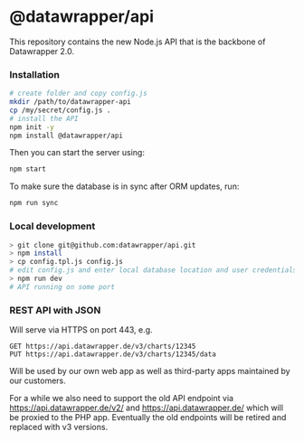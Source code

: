 # @datawrapper/api

This repository contains the new Node.js API that is the backbone of Datawrapper 2.0.

### Installation

```sh
# create folder and copy config.js
mkdir /path/to/datawrapper-api
cp /my/secret/config.js .
# install the API
npm init -y
npm install @datawrapper/api
```

Then you can start the server using:

```sh
npm start
```

To make sure the database is in sync after ORM updates, run:

```sh
npm run sync
```

### Local development

```sh
> git clone git@github.com:datawrapper/api.git
> npm install
> cp config.tpl.js config.js
# edit config.js and enter local database location and user credentials
> npm run dev
# API running on some port
```

### REST API with JSON

Will serve via HTTPS on port 443, e.g.

    GET https://api.datawrapper.de/v3/charts/12345
    PUT https://api.datawrapper.de/v3/charts/12345/data

Will be used by our own web app as well as third-party apps maintained by our customers.

For a while we also need to support the old API endpoint via https://api.datawrapper.de/v2/ and https://api.datawrapper.de/ which will be proxied to the PHP app. Eventually the old endpoints will be retired and replaced with v3 versions.
